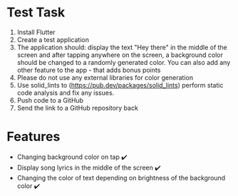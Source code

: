 # Test Task
1. Install Flutter
2. Create a test application
3. The application should: display the text "Hey there" in the middle of the screen and after tapping anywhere on the screen, a background color should be changed to a randomly generated color. You can also add any other feature to the app - that adds bonus points
4. Please do not use any external libraries for color generation
5. Use solid_lints to (https://pub.dev/packages/solid_lints) perform static code analysis and fix any issues.
6. Push code to a GitHub
7. Send the link to a GitHub repository back

# Features 
- Changing background color on tap ✔️ 
- Display song lyrics in the middle of the screen ✔️ 
- Changing the color of text depending on brightness of the background color ✔️ 
